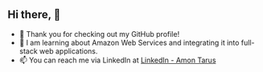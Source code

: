## Hi there, 👋

- 🚀 Thank you for checking out my GitHub profile!
- 🌱 I am learning about Amazon Web Services and integrating it into full-stack web applications.
- 📫 You can reach me via LinkedIn at [LinkedIn - Amon Tarus](https://www.linkedin.com/in/amon-k-0b5811198)

